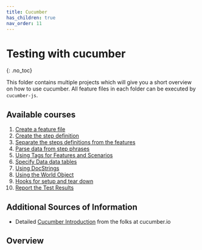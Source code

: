 ```yaml
---
title: Cucumber
has_children: true
nav_order: 11
---
```



# Testing with cucumber
{: .no_toc}

This folder contains multiple projects which will give you a short overview on how
to use cucumber. All feature files in each folder can be executed by ``cucumber-js``. 

## Available courses

1. [Create a feature file](01_Create_A_Feature_File/README.md)
1. [Create the step definition](02_Create_The_Step_Definition/README.md)
1. [Separate the steps definitions from the features](03_Separate_the_Steps_from_the_Features/README.md)
1. [Parse data from step phrases](04_Parse_Data_from_the_Step_Phrases/README.md)
1. [Using Tags for Features and Scenarios](05_Use_Tags_on_Features_and_Scenarios/README.md)
1. [Specify Data data tables](06_Specify_Data_in_Tables/README.md)
1. [Using DocStrings](07_Using_DocStrings/README.md)
1. [Using the World Object](08_Using_the_World_Object/README.md)
1. [Hooks for setup and tear down](09_Using_Hooks_to_Setup_and_TearDown/README.md)
1. [Report the Test Results](10_Report_the_Test_Results/README.md)


## Additional Sources of Information

* Detailed [Cucumber Introduction](https://cucumber.io/docs/guides/overview/) from the folks at cucumber.io

## Overview
